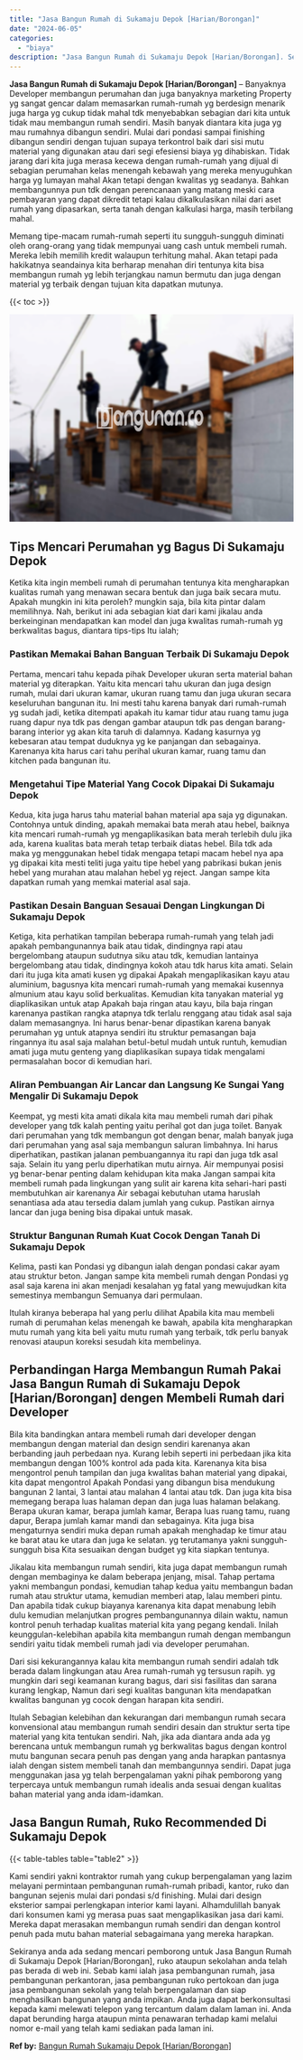 ```yaml
---
title: "Jasa Bangun Rumah di Sukamaju Depok [Harian/Borongan]"
date: "2024-06-05"
categories: 
  - "biaya"
description: "Jasa Bangun Rumah di Sukamaju Depok [Harian/Borongan]. Sekiranya anda ada sedang mencari pemborong untuk Jasa Bangun Rumah di Sukamaju Depok [Harian/Boronga..."
---
```


**Jasa Bangun Rumah di Sukamaju Depok \[Harian/Borongan\]** – Banyaknya Developer membangun perumahan dan juga banyaknya marketing Property yg sangat gencar dalam memasarkan rumah-rumah yg berdesign menarik juga harga yg cukup tidak mahal tdk menyebabkan sebagian dari kita untuk tidak mau membangun rumah sendiri. Masih banyak diantara kita juga yg mau rumahnya dibangun sendiri. Mulai dari pondasi sampai finishing dibangun sendiri dengan tujuan supaya terkontrol baik dari sisi mutu material yang digunakan atau dari segi efesiensi biaya yg dihabiskan. Tidak jarang dari kita juga merasa kecewa dengan rumah-rumah yang dijual di sebagian perumahan kelas menengah kebawah yang mereka menyuguhkan harga yg lumayan mahal Akan tetapi dengan kwalitas yg seadanya. Bahkan membangunnya pun tdk dengan perencanaan yang matang meski cara pembayaran yang dapat dikredit tetapi kalau dikalkulasikan nilai dari aset rumah yang dipasarkan, serta tanah dengan kalkulasi harga, masih terbilang mahal.

Memang tipe-macam rumah-rumah seperti itu sungguh-sungguh diminati oleh orang-orang yang tidak mempunyai uang cash untuk membeli rumah. Mereka lebih memilih kredit walaupun terhitung mahal. Akan tetapi pada hakikatnya seandainya kita berharap menahan diri tentunya kita bisa membangun rumah yg lebih terjangkau namun bermutu dan juga dengan material yg terbaik dengan tujuan kita dapatkan mutunya.

{{< toc >}}

![Jasa Bangun Rumah di Sukamaju Depok [Harian/Borongan]](/images/borong-bangunan-13.png)

## Tips Mencari Perumahan yg Bagus Di Sukamaju Depok

Ketika kita ingin membeli rumah di perumahan tentunya kita mengharapkan kualitas rumah yang menawan secara bentuk dan juga baik secara mutu. Apakah mungkin ini kita peroleh? mungkin saja, bila kita pintar dalam memilihnya. Nah, berikut ini ada sebagian kiat dari kami jikalau anda berkeinginan mendapatkan kan model dan juga kwalitas rumah-rumah yg berkwalitas bagus, diantara tips-tips Itu ialah;

### Pastikan Memakai Bahan Banguan Terbaik Di Sukamaju Depok

Pertama, mencari tahu kepada pihak Developer ukuran serta material bahan material yg diterapkan. Yaitu kita mencari tahu ukuran dan juga design rumah, mulai dari ukuran kamar, ukuran ruang tamu dan juga ukuran secara keseluruhan bangunan itu. Ini mesti tahu karena banyak dari rumah-rumah yg sudah jadi, ketika ditempati apakah itu kamar tidur atau ruang tamu juga ruang dapur nya tdk pas dengan gambar ataupun tdk pas dengan barang-barang interior yg akan kita taruh di dalamnya. Kadang kasurnya yg kebesaran atau tempat duduknya yg ke panjangan dan sebagainya. Karenanya kita harus cari tahu perihal ukuran kamar, ruang tamu dan kitchen pada bangunan itu.

### Mengetahui Tipe Material Yang Cocok Dipakai Di Sukamaju Depok

Kedua, kita juga harus tahu material bahan material apa saja yg digunakan. Contohnya untuk dinding, apakah memakai bata merah atau hebel, baiknya kita mencari rumah-rumah yg mengaplikasikan bata merah terlebih dulu jika ada, karena kualitas bata merah tetap terbaik diatas hebel. Bila tdk ada maka yg menggunakan hebel tidak mengapa tetapi macam hebel nya apa yg dipakai kita mesti teliti juga yaitu tipe hebel yang pabrikasi bukan jenis hebel yang murahan atau malahan hebel yg reject. Jangan sampe kita dapatkan rumah yang memkai material asal saja.

### Pastikan Desain Banguan Sesauai Dengan Lingkungan Di Sukamaju Depok

Ketiga, kita perhatikan tampilan beberapa rumah-rumah yang telah jadi apakah pembangunannya baik atau tidak, dindingnya rapi atau bergelombang ataupun sudutnya siku atau tdk, kemudian lantainya bergelombang atau tidak, dindingnya kokoh atau tdk harus kita amati. Selain dari itu juga kita amati kusen yg dipakai Apakah mengaplikasikan kayu atau aluminium, bagusnya kita mencari rumah-rumah yang memakai kusennya almunium atau kayu solid berkualitas. Kemudian kita tanyakan material yg diaplikasikan untuk atap Apakah baja ringan atau kayu, bila baja ringan karenanya pastikan rangka atapnya tdk terlalu renggang atau tidak asal saja dalam memasangnya. Ini harus benar-benar dipastikan karena banyak perumahan yg untuk atapnya sendiri itu struktur pemasangan baja ringannya itu asal saja malahan betul-betul mudah untuk runtuh, kemudian amati juga mutu genteng yang diaplikasikan supaya tidak mengalami permasalahan bocor di kemudian hari.

### Aliran Pembuangan Air Lancar dan Langsung Ke Sungai Yang Mengalir Di Sukamaju Depok

Keempat, yg mesti kita amati dikala kita mau membeli rumah dari pihak developer yang tdk kalah penting yaitu perihal got dan juga toilet. Banyak dari perumahan yang tdk membangun got dengan benar, malah banyak juga dari perumahan yang asal saja membangun saluran limbahnya. Ini harus diperhatikan, pastikan jalanan pembuangannya itu rapi dan juga tdk asal saja. Selain itu yang perlu diperhatikan mutu airnya. Air mempunyai posisi yg benar-benar penting dalam kehidupan kita maka Jangan sampai kita membeli rumah pada lingkungan yang sulit air karena kita sehari-hari pasti membutuhkan air karenanya Air sebagai kebutuhan utama haruslah senantiasa ada atau tersedia dalam jumlah yang cukup. Pastikan airnya lancar dan juga bening bisa dipakai untuk masak.

### Struktur Bangunan Rumah Kuat Cocok Dengan Tanah Di Sukamaju Depok

Kelima, pasti kan Pondasi yg dibangun ialah dengan pondasi cakar ayam atau struktur beton. Jangan sampe kita membeli rumah dengan Pondasi yg asal saja karena ini akan menjadi kesalahan yg fatal yang mewujudkan kita semestinya membangun Semuanya dari permulaan.

Itulah kiranya beberapa hal yang perlu dilihat Apabila kita mau membeli rumah di perumahan kelas menengah ke bawah, apabila kita mengharapkan mutu rumah yang kita beli yaitu mutu rumah yang terbaik, tdk perlu banyak renovasi ataupun koreksi sesudah kita membelinya.

## Perbandingan Harga Membangun Rumah Pakai Jasa Bangun Rumah di Sukamaju Depok \[Harian/Borongan\] dengen Membeli Rumah dari Developer

Bila kita bandingkan antara membeli rumah dari developer dengan membangun dengan material dan design sendiri karenanya akan berbanding jauh perbedaan nya. Kurang lebih seperti ini perbedaan jika kita membangun dengan 100% kontrol ada pada kita. Karenanya kita bisa mengontrol penuh tampilan dan juga kwalitas bahan material yang dipakai, kita dapat mengontrol Apakah Pondasi yang dibangun bisa mendukung bangunan 2 lantai, 3 lantai atau malahan 4 lantai atau tdk. Dan juga kita bisa memegang berapa luas halaman depan dan juga luas halaman belakang. Berapa ukuran kamar, berapa jumlah kamar, Berapa luas ruang tamu, ruang dapur, Berapa jumlah kamar mandi dan sebagainya. Kita juga bisa mengaturnya sendiri muka depan rumah apakah menghadap ke timur atau ke barat atau ke utara dan juga ke selatan. yg terutamanya yakni sungguh-sungguh bisa Kita sesuaikan dengan budget yg kita siapkan tentunya.

Jikalau kita membangun rumah sendiri, kita juga dapat membangun rumah dengan membaginya ke dalam beberapa jenjang, misal. Tahap pertama yakni membangun pondasi, kemudian tahap kedua yaitu membangun badan rumah atau struktur utama, kemudian memberi atap, lalau memberi pintu. Dan apabila tidak cukup biayanya karenanya kita dapat menabung lebih dulu kemudian melanjutkan progres pembangunannya dilain waktu, namun kontrol penuh terhadap kualitas material kita yang pegang kendali. Inilah keunggulan-kelebihan apabila kita membangun rumah dengan membangun sendiri yaitu tidak membeli rumah jadi via developer perumahan.

Dari sisi kekurangannya kalau kita membangun rumah sendiri adalah tdk berada dalam lingkungan atau Area rumah-rumah yg tersusun rapih. yg mungkin dari segi keamanan kurang bagus, dari sisi fasilitas dan sarana kurang lengkap, Namun dari segi kualitas bangunan kita mendapatkan kwalitas bangunan yg cocok dengan harapan kita sendiri.

Itulah Sebagian kelebihan dan kekurangan dari membangun rumah secara konvensional atau membangun rumah sendiri desain dan struktur serta tipe material yang kita tentukan sendiri. Nah, jika ada diantara anda ada yg berencana untuk membangun rumah yg berkwalitas bagus dengan kontrol mutu bangunan secara penuh pas dengan yang anda harapkan pantasnya ialah dengan sistem membeli tanah dan membangunnya sendiri. Dapat juga menggunakan jasa yg telah berpengalaman yakni pihak pemborong yang terpercaya untuk membangun rumah idealis anda sesuai dengan kualitas bahan material yang anda idam-idamkan.

## Jasa Bangun Rumah, Ruko Recommended Di Sukamaju Depok

{{< table-tables table="table2" >}}

Kami sendiri yakni kontraktor rumah yang cukup berpengalaman yang lazim melayani permintaan pembangunan rumah-rumah pribadi, kantor, ruko dan bangunan sejenis mulai dari pondasi s/d finishing. Mulai dari design eksterior sampai perlengkapan interior kami layani. Alhamdulillah banyak dari konsumen kami yg merasa puas saat mengaplikasikan jasa dari kami. Mereka dapat merasakan membangun rumah sendiri dan dengan kontrol penuh pada mutu bahan material sebagaimana yang mereka harapkan.

Sekiranya anda ada sedang mencari pemborong untuk Jasa Bangun Rumah di Sukamaju Depok \[Harian/Borongan\], ruko ataupun sekolahan anda telah pas berada di web ini. Sebab kami ialah jasa pembangunan rumah, jasa pembangunan perkantoran, jasa pembangunan ruko pertokoan dan juga jasa pembangunan sekolah yang telah berpengalaman dan siap menghasilkan bangunan yang anda impikan. Anda juga dapat berkonsultasi kepada kami melewati telepon yang tercantum dalam dalam laman ini. Anda dapat berunding harga ataupun minta penawaran terhadap kami melalui nomor e-mail yang telah kami sediakan pada laman ini.

**Ref by:** [Bangun Rumah Sukamaju Depok [Harian/Borongan]](https://id.wikipedia.org/wiki/Bangun)

